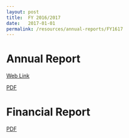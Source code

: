 ```yaml
---
layout: post
title:  FY 2016/2017
date:   2017-01-01
permalink: /resources/annual-reports/FY1617
---
```


# **Annual Report**
[Web Link](https://www.sentosa.gov.sg/sentosaAR16_17/index.html)

[PDF](/resources/annual-reports/files/Sentosa_AR_1617.pdf)


# **Financial Report**
[PDF](/resources/annual-reports/files/Sentosa_AR_1617_Financial_Report.pdf)